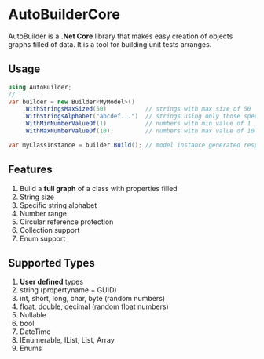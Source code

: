 # AutoBuilderCore
AutoBuilder is a **.Net Core** library that makes easy creation of objects graphs filled of data.
It is a tool for building unit tests arranges.

## Usage
```csharp
using AutoBuilder;
// ...
var builder = new Builder<MyModel>()
    .WithStringsMaxSized(50)           // strings with max size of 50
    .WithStringsAlphabet("abcdef...")  // strings using only those specific characters
    .WithMinNumberValueOf(1)           // numbers with min value of 1
    .WithMaxNumberValueOf(10);         // numbers with max value of 10

var myClassInstance = builder.Build(); // model instance generated respecting the config above
```

## Features
1. Build a **full graph** of a class with properties filled
1. String size
1. Specific string alphabet
1. Number range
1. Circular reference protection
1. Collection support
1. Enum support

## Supported Types
1. **User defined** types
1. string (propertyname + GUID)
1. int, short, long, char, byte (random numbers)
1. float, double, decimal (random float numbers)
1. Nullable
1. bool 
1. DateTime
1. IEnumerable<T>, IList<T>, List<T>, Array
1. Enums